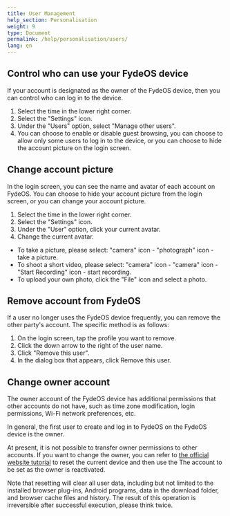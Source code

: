 ```yaml
---
title: User Management
help_section: Personalisation
weight: 9
type: Document
permalink: /help/personalisation/users/
lang: en
---
```


## Control who can use your FydeOS device

If your account is designated as the owner of the FydeOS device, then you can control who can log in to the device.

1. Select the time in the lower right corner.
2. Select the "Settings" icon.
3. Under the "Users" option, select "Manage other users".
4. You can choose to enable or disable guest browsing, you can choose to allow only some users to log in to the device, or you can choose to hide the account picture on the login screen.

## Change account picture

In the login screen, you can see the name and avatar of each account on FydeOS. You can choose to hide your account picture from the login screen, or you can change your account picture.

1. Select the time in the lower right corner.
2. Select the "Settings" icon.
3. Under the "User" option, click your current avatar.
4. Change the current avatar.
 - To take a picture, please select: "camera" icon - "photograph" icon - take a picture.
 - To shoot a short video, please select: "camera" icon - "camera" icon - "Start Recording" icon - start recording.
 - To upload your own photo, click the "File" icon and select a photo.

## Remove account from FydeOS

If a user no longer uses the FydeOS device frequently, you can remove the other party's account. The specific method is as follows:

1. On the login screen, tap the profile you want to remove.
2. Click the down arrow to the right of the user name.
3. Click "Remove this user".
4. In the dialog box that appears, click Remove this user.

## Change owner account

The owner account of the FydeOS device has additional permissions that other accounts do not have, such as time zone modification, login permissions, Wi-Fi network preferences, etc.

In general, the first user to create and log in to FydeOS on the FydeOS device is the owner.

At present, it is not possible to transfer owner permissions to other accounts. If you want to change the owner, you can refer to [the official website tutorial](https://faq.fydeos.com/en/recipes/powerwash/) to reset the current device and then use the The account to be set as the owner is reactivated.

Note that resetting will clear all user data, including but not limited to the installed browser plug-ins, Android programs, data in the download folder, and browser cache files and history. The result of this operation is irreversible after successful execution, please think twice.
